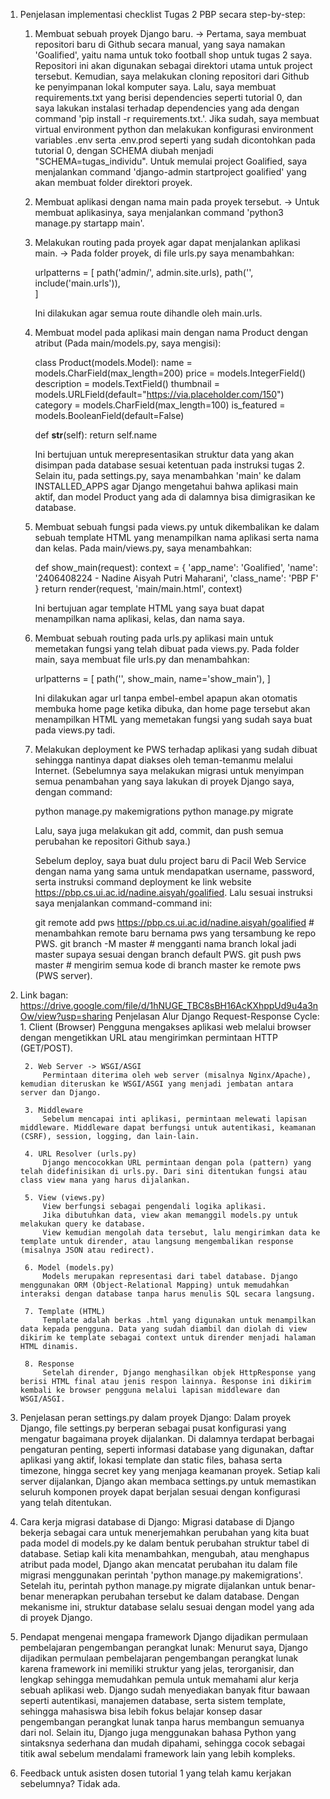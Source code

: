 1. Penjelasan implementasi checklist Tugas 2 PBP secara step-by-step:
    1. Membuat sebuah proyek Django baru.
    -> Pertama, saya membuat repositori baru di Github secara manual, yang saya namakan 'Goalified', yaitu nama untuk toko football shop untuk tugas 2 saya. Repositori ini akan digunakan sebagai direktori utama untuk project tersebut. Kemudian, saya melakukan cloning repositori dari Github ke penyimpanan lokal komputer saya. Lalu, saya membuat requirements.txt yang berisi dependencies seperti tutorial 0, dan saya lakukan instalasi terhadap dependencies yang ada dengan command 'pip install -r requirements.txt.'. Jika sudah, saya membuat virtual environment python dan melakukan konfigurasi environment variables .env serta .env.prod seperti yang sudah dicontohkan pada tutorial 0, dengan SCHEMA diubah menjadi "SCHEMA=tugas_individu". Untuk memulai project Goalified, saya menjalankan command 'django-admin startproject goalified' yang akan membuat folder direktori proyek. 
    2. Membuat aplikasi dengan nama main pada proyek tersebut.
    -> Untuk membuat aplikasinya, saya menjalankan command 'python3 manage.py startapp main'.
    3. Melakukan routing pada proyek agar dapat menjalankan aplikasi main.
    -> Pada folder proyek, di file urls.py saya menambahkan:

        urlpatterns = [
        path('admin/', admin.site.urls),
        path('', include('main.urls')),   
        ]

        Ini dilakukan agar semua route dihandle oleh main.urls.
    4. Membuat model pada aplikasi main dengan nama Product dengan atribut (Pada main/models.py, saya mengisi):

        class Product(models.Model):
            name = models.CharField(max_length=200)
            price = models.IntegerField()
            description = models.TextField()
            thumbnail = models.URLField(default="https://via.placeholder.com/150")
            category = models.CharField(max_length=100)
            is_featured = models.BooleanField(default=False)
        
        def __str__(self):
            return self.name
        
        Ini bertujuan untuk merepresentasikan struktur data yang akan disimpan pada database sesuai ketentuan pada instruksi tugas 2.
        Selain itu, pada settings.py, saya menambahkan 'main' ke dalam INSTALLED_APPS agar Django mengetahui bahwa aplikasi main aktif, dan model Product yang ada di dalamnya bisa dimigrasikan ke database.
    5. Membuat sebuah fungsi pada views.py untuk dikembalikan ke dalam sebuah template HTML yang menampilkan nama aplikasi serta nama dan kelas.
        Pada main/views.py, saya menambahkan:

        def show_main(request):
            context = {
                'app_name': 'Goalified',
                'name': '2406408224 - Nadine Aisyah Putri Maharani',
                'class_name': 'PBP F'
            }
            return render(request, 'main/main.html', context)

        Ini bertujuan agar template HTML yang saya buat dapat menampilkan nama aplikasi, kelas, dan nama saya.
    6. Membuat sebuah routing pada urls.py aplikasi main untuk memetakan fungsi yang telah dibuat pada views.py.
        Pada folder main, saya membuat file urls.py dan menambahkan:

        urlpatterns = [
            path('', show_main, name='show_main'),
        ]

        Ini dilakukan agar url tanpa embel-embel apapun akan otomatis membuka home page ketika dibuka, dan home page tersebut akan menampilkan HTML yang memetakan fungsi yang sudah saya buat pada views.py tadi.
    7. Melakukan deployment ke PWS terhadap aplikasi yang sudah dibuat sehingga nantinya dapat diakses oleh teman-temanmu melalui Internet.
        (Sebelumnya saya melakukan migrasi untuk menyimpan semua penambahan yang saya lakukan di proyek Django saya, dengan command:

        python manage.py makemigrations
        python manage.py migrate
        
        Lalu, saya juga melakukan git add, commit, dan push semua perubahan ke repositori Github saya.)

        Sebelum deploy, saya buat dulu project baru di Pacil Web Service dengan nama yang sama untuk mendapatkan username, password, serta instruksi command deployment ke link website https://pbp.cs.ui.ac.id/nadine.aisyah/goalified. Lalu sesuai instruksi saya menjalankan command-command ini:

        git remote add pws https://pbp.cs.ui.ac.id/nadine.aisyah/goalified  # menambahkan remote baru bernama pws yang tersambung ke repo PWS.
        git branch -M master                                       # mengganti nama branch lokal jadi master supaya sesuai dengan branch default PWS.
        git push pws master                                        # mengirim semua kode di branch master ke remote pws (PWS server).

2. Link bagan: https://drive.google.com/file/d/1hNUGE_TBC8sBH16AcKXhppUd9u4a3nOw/view?usp=sharing
    Penjelasan Alur Django Request-Response Cycle:
        1. Client (Browser)
            Pengguna mengakses aplikasi web melalui browser dengan mengetikkan URL atau mengirimkan permintaan HTTP (GET/POST).

        2. Web Server -> WSGI/ASGI
            Permintaan diterima oleh web server (misalnya Nginx/Apache), kemudian diteruskan ke WSGI/ASGI yang menjadi jembatan antara server dan Django.

        3. Middleware
            Sebelum mencapai inti aplikasi, permintaan melewati lapisan middleware. Middleware dapat berfungsi untuk autentikasi, keamanan (CSRF), session, logging, dan lain-lain.

        4. URL Resolver (urls.py)
            Django mencocokkan URL permintaan dengan pola (pattern) yang telah didefinisikan di urls.py. Dari sini ditentukan fungsi atau class view mana yang harus dijalankan.

        5. View (views.py)
            View berfungsi sebagai pengendali logika aplikasi.
            Jika dibutuhkan data, view akan memanggil models.py untuk melakukan query ke database.
            View kemudian mengolah data tersebut, lalu mengirimkan data ke template untuk dirender, atau langsung mengembalikan response (misalnya JSON atau redirect).

        6. Model (models.py)
            Models merupakan representasi dari tabel database. Django menggunakan ORM (Object-Relational Mapping) untuk memudahkan interaksi dengan database tanpa harus menulis SQL secara langsung.

        7. Template (HTML)
            Template adalah berkas .html yang digunakan untuk menampilkan data kepada pengguna. Data yang sudah diambil dan diolah di view dikirim ke template sebagai context untuk dirender menjadi halaman HTML dinamis.

        8. Response
            Setelah dirender, Django menghasilkan objek HttpResponse yang berisi HTML final atau jenis respon lainnya. Response ini dikirim kembali ke browser pengguna melalui lapisan middleware dan WSGI/ASGI.

3. Penjelasan peran settings.py dalam proyek Django:
    Dalam proyek Django, file settings.py berperan sebagai pusat konfigurasi yang mengatur bagaimana proyek dijalankan. Di dalamnya terdapat berbagai pengaturan penting, seperti informasi database yang digunakan, daftar aplikasi yang aktif, lokasi template dan static files, bahasa serta timezone, hingga secret key yang menjaga keamanan proyek. Setiap kali server dijalankan, Django akan membaca settings.py untuk memastikan seluruh komponen proyek dapat berjalan sesuai dengan konfigurasi yang telah ditentukan.

4. Cara kerja migrasi database di Django:
    Migrasi database di Django bekerja sebagai cara untuk menerjemahkan perubahan yang kita buat pada model di models.py ke dalam bentuk perubahan struktur tabel di database. Setiap kali kita menambahkan, mengubah, atau menghapus atribut pada model, Django akan mencatat perubahan itu dalam file migrasi menggunakan perintah 'python manage.py makemigrations'. Setelah itu, perintah python manage.py migrate dijalankan untuk benar-benar menerapkan perubahan tersebut ke dalam database. Dengan mekanisme ini, struktur database selalu sesuai dengan model yang ada di proyek Django.

5. Pendapat mengenai mengapa framework Django dijadikan permulaan pembelajaran pengembangan perangkat lunak:
    Menurut saya, Django dijadikan permulaan pembelajaran pengembangan perangkat lunak karena framework ini memiliki struktur yang jelas, terorganisir, dan lengkap sehingga memudahkan pemula untuk memahami alur kerja sebuah aplikasi web. Django sudah menyediakan banyak fitur bawaan seperti autentikasi, manajemen database, serta sistem template, sehingga mahasiswa bisa lebih fokus belajar konsep dasar pengembangan perangkat lunak tanpa harus membangun semuanya dari nol. Selain itu, Django juga menggunakan bahasa Python yang sintaksnya sederhana dan mudah dipahami, sehingga cocok sebagai titik awal sebelum mendalami framework lain yang lebih kompleks.

6. Feedback untuk asisten dosen tutorial 1 yang telah kamu kerjakan sebelumnya?
    Tidak ada.